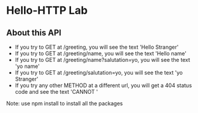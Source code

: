 # Hello-HTTP Lab

## About this API

* If you try to GET at /greeting, you will see the text 'Hello Stranger'
* If you try to GET at /greeting/name, you will see the text 'Hello name'
* If you try to GET at /greeting/name?salutation=yo, you will see the text 'yo name'
* If you try to GET at /greeting/salutation=yo, you will see the text 'yo Stranger'
* If you try any other METHOD at a different url, you will get a 404 status code and see the text 'CANNOT <METHOD> <path>'

Note: use npm install to install all the packages